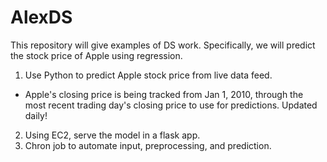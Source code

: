 # AlexDS
This repository will give examples of DS work. Specifically, we will predict the stock price of Apple using regression.

1. Use Python to predict Apple stock price from live data feed.
  - Apple's closing price is being tracked from Jan 1, 2010, through the most recent trading day's closing price to use for predictions. Updated daily!
2. Using EC2, serve the model in a flask app.
3. Chron job to automate input, preprocessing, and prediction.
